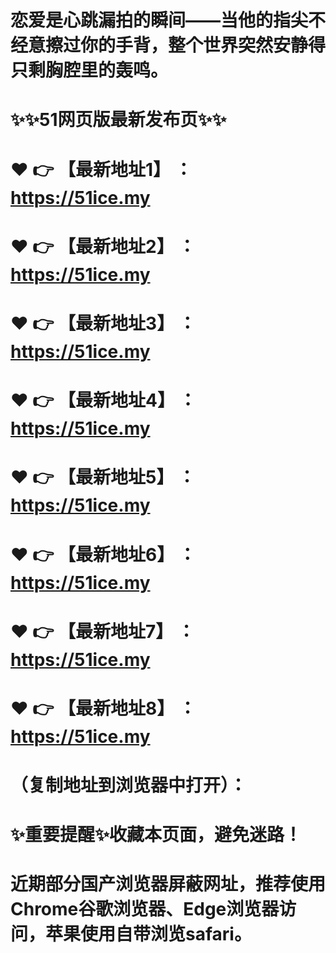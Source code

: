# 恋爱是心跳漏拍的瞬间——当他的指尖不经意擦过你的手背，整个世界突然安静得只剩胸腔里的轰鸣。
# ✨✨51网页版最新发布页✨✨
# ❤️ 👉 【最新地址1】 ：https://51ice.my
# ❤️ 👉 【最新地址2】 ：https://51ice.my
# ❤️ 👉 【最新地址3】 ：https://51ice.my
# ❤️ 👉 【最新地址4】 ：https://51ice.my
# ❤️ 👉 【最新地址5】 ：https://51ice.my
# ❤️ 👉 【最新地址6】 ：https://51ice.my
# ❤️ 👉 【最新地址7】 ：https://51ice.my
# ❤️ 👉 【最新地址8】 ：https://51ice.my
# （复制地址到浏览器中打开）：
# ✨重要提醒✨收藏本页面，避免迷路！
# 近期部分国产浏览器屏蔽网址，推荐使用Chrome谷歌浏览器、Edge浏览器访问，苹果使用自带浏览safari。
